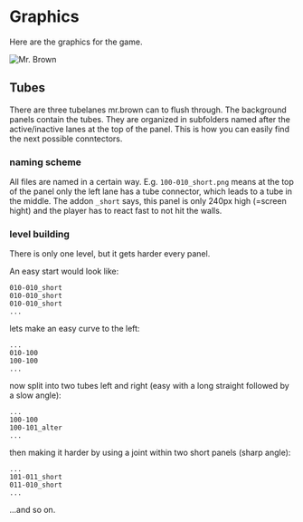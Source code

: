 # Graphics

Here are the graphics for the game.

![Mr. Brown](https://github.com/flipdot/shit/blob/master/res/mr_brown.gif)

## Tubes

There are three tubelanes mr.brown can to flush through. The background panels contain the tubes. They are organized in subfolders named after the active/inactive lanes at the top of the panel. This is how you can easily find the next possible conntectors.

### naming scheme
All files are named in a certain way. E.g. `100-010_short.png` means at the top of the panel only the left lane has a tube connector, which leads to a tube in the middle. The addon `_short` says, this panel is only 240px high (=screen hight) and the player has to react fast to not hit the walls.

### level building
There is only one level, but it gets harder every panel. 

An easy start would look like:

````
010-010_short
010-010_short
010-010_short
...
````

lets make an easy curve to the left:

````
...
010-100
100-100
...
````

now split into two tubes left and right (easy with a long straight followed by a slow angle):

````
...
100-100
100-101_alter
...
````

then making it harder by using a joint within two short panels (sharp angle):

````
...
101-011_short
011-010_short
...
````

...and so on.
